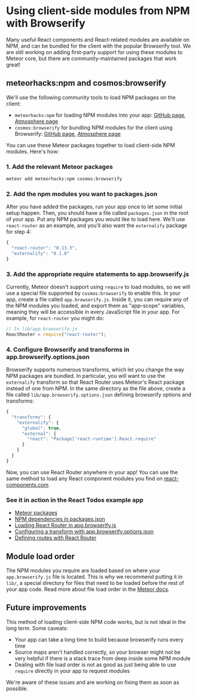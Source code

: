 <h1>Using client-side modules from NPM with Browserify</h1>

Many useful React components and React-related modules are available on NPM, and can be bundled for the client with the popular Browserify tool. We are still working on adding first-party support for using these modules to Meteor core, but there are community-maintained packages that work great!

## meteorhacks:npm and cosmos:browserify

We'll use the following community tools to load NPM packages on the client:

- `meteorhacks:npm` for loading NPM modules into your app: [GitHub page](https://github.com/meteorhacks/npm), [Atmosphere page](https://atmospherejs.com/meteorhacks/npm)
- `cosmos:browserify` for bundling NPM modules for the client using Browserify: [GitHub page](https://github.com/elidoran/cosmos-browserify/), [Atmosphere page](https://atmospherejs.com/cosmos/browserify)

You can use these Meteor packages together to load client-side NPM modules. Here's how:

### 1. Add the relevant Meteor packages

```sh
meteor add meteorhacks:npm cosmos:browserify
```

### 2. Add the npm modules you want to packages.json

After you have added the packages, run your app once to let some initial setup happen. Then, you should have a file called `packages.json` in the root of your app. Put any NPM packages you would like to load here. We'll use `react-router` as an example, and you'll also want the `externalify` package for step 4:

```js
{
  "react-router": "0.13.3",
  "externalify": "0.1.0"
}
```

### 3. Add the appropriate require statements to app.browserify.js

Currently, Meteor doesn't support using `require` to load modules, so we will use a special file supported by `cosmos:browserify` to enable this. In your app, create a file called `app.browserify.js`. Inside it, you can require any of the NPM modules you loaded, and export them as "app-scope" variables, meaning they will be accessible in every JavaScript file in your app. For example, for `react-router` you might do:

```js
// In lib/app.browserify.js
ReactRouter = require("react-router");
```

### 4. Configure Browserify and transforms in app.browserify.options.json

Browserify supports numerous transforms, which let you change the way NPM packages are bundled. In particular, you will want to use the `externalify` transform so that React Router uses Meteor's React package instead of one from NPM. In the same directory as the file above, create a file called `lib/app.browserify.options.json` defining browserify options and transforms:

```js
{
  "transforms": {
    "externalify": {
      "global": true,
      "external": {
        "react": "Package['react-runtime'].React.require"
      }
    }
  }
}
```

Now, you can use React Router anywhere in your app! You can use the same method to load any React component modules you find on [react-components.com](http://react-components.com/).

### See it in action in the React Todos example app

- [Meteor packages](https://github.com/meteor/react-packages/blob/e0c3c38cd8117eb9500e7c90fcaa05ab0fb7f638/react-todos/.meteor/packages#L13-L14)
- [NPM dependencies in packages.json](https://github.com/meteor/react-packages/blob/master/examples/react-todos/packages.json)
- [Loading React Router in app.browserify.js](https://github.com/meteor/react-packages/blob/master/examples/react-todos/client/lib/app.browserify.js)
- [Configuring a transform with app.browserify.options.json](https://github.com/meteor/react-packages/blob/master/examples/react-todos/client/lib/app.browserify.options.json)
- [Defining routes with React Router](https://github.com/meteor/react-packages/blob/master/examples/react-todos/client/routes.jsx)

## Module load order

The NPM modules you require are loaded based on where your `app.browserify.js` file is located. This is why we recommend putting it in `lib/`, a special directory for files that need to be loaded before the rest of your app code. Read more about file load order in the [Meteor docs](http://docs.meteor.com/#/full/fileloadorder).

## Future improvements

This method of loading client-side NPM code works, but is not ideal in the long term. Some caveats:

- Your app can take a long time to build because browserify runs every time
- Source maps aren't handled correctly, so your browser might not be very helpful if there is a stack trace from deep inside some NPM module
- Dealing with file load order is not as good as just being able to use `require` directly in your app to request modules

We're aware of these issues and are working on fixing them as soon as possible.
